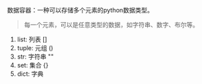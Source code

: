 数据容器：一种可以存储多个元素的python数据类型。

> 每一个元素，可以是任意类型的数据，如字符串、数字、布尔等。

1. list: 列表 []
2. tuple: 元组 ()
3. str: 字符串 ""
4. set: 集合 {}
5. dict: 字典